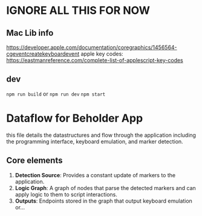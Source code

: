 # IGNORE ALL THIS FOR NOW

## Mac Lib info 
https://developer.apple.com/documentation/coregraphics/1456564-cgeventcreatekeyboardevent
apple key codes: https://eastmanreference.com/complete-list-of-applescript-key-codes 

## dev
`npm run build` or `npm run dev`
`npm start`


# Dataflow for Beholder App
this file details the datastructures and flow through the application including the programming interface, keyboard emulation, and marker detection.

## Core elements

1. **Detection Source**: Provides a constant update of markers to the application.
2. **Logic Graph**: A graph of nodes that parse the detected markers and can apply logic to them to script interactions.
3. **Outputs**: Endpoints stored in the graph that output keyboard emulation or...